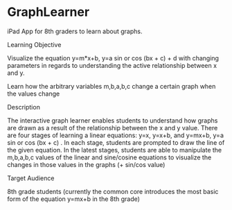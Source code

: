# GraphLearner
iPad App for 8th graders to learn about graphs.

Learning Objective

Visualize the equation y=m*x+b, y=a sin or cos (bx + c) + d with changing parameters in regards to understanding the active relationship between x and y.

Learn how the arbitrary variables m,b,a,b,c change a certain graph when the values change

Description

The interactive graph learner enables students to understand how graphs are drawn as a result of the relationship between the x and y value. There are four stages of learning a linear equations: y=x, y=x+b, and y=mx+b,  y=a sin or cos (bx + c) . In each stage, students are prompted to draw the line of the given equation. In the latest stages, students are able to manipulate the m,b,a,b,c values of the linear and sine/cosine equations to visualize the changes in those values in the graphs (+ sin/cos value)

Target Audience

8th grade students (currently the common core introduces the most basic form of the equation y=mx+b in the 8th grade)
